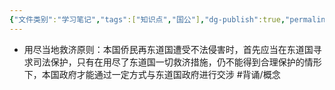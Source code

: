 ```yaml
---
{"文件类别":"学习笔记","tags":["知识点","国公"],"dg-publish":true,"permalink":"/学习笔记studyup/知识点cheese/用尽当地救济原则/","dgPassFrontmatter":true,"created":"2024-09-25T19:56:25.393+08:00","updated":"2024-10-25T12:40:00.367+08:00"}
---
```


- 用尽当地救济原则：本国侨民再东道国遭受不法侵害时，首先应当在东道国寻求司法保护，只有在用尽了东道国一切救济措施，仍不能得到合理保护的情形下，本国政府才能通过一定方式与东道国政府进行交涉 #背诵/概念 